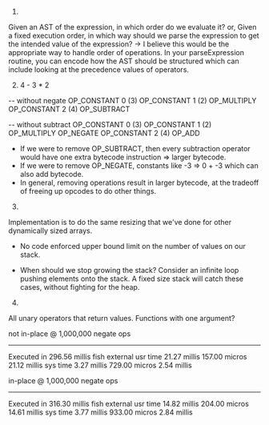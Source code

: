 1.
Given an AST of the expression, in which order do we evaluate it?
or,
Given a fixed execution order, in which way should we parse the expression to get the intended value of the expression?
-> I believe this would be the appropriate way to handle order of operations. In your parseExpression routine, you can encode
   how the AST should be structured which can include looking at the precedence values of operators.

2. 4 - 3 * 2

-- without negate
OP_CONSTANT 0 (3)
OP_CONSTANT 1 (2)
OP_MULTIPLY
OP_CONSTANT 2 (4)
OP_SUBTRACT

-- without subtract
OP_CONSTANT 0 (3)
OP_CONSTANT 1 (2)
OP_MULTIPLY
OP_NEGATE
OP_CONSTANT 2 (4)
OP_ADD

- If we were to remove OP_SUBTRACT, then every subtraction operator would have one extra bytecode instruction => larger bytecode.
- If we were to remove OP_NEGATE, constants like -3 => 0 + -3 which can also add bytecode.
- In general, removing operations result in larger bytecode, at the tradeoff of freeing up opcodes to do other things.

3. 
Implementation is to do the same resizing that we've done for other dynamically sized arrays.
+ No code enforced upper bound limit on the number of values on our stack.
- When should we stop growing the stack? Consider an infinite loop pushing elements onto the stack. A fixed size stack will catch these cases, without
  fighting for the heap.

4. 
All unary operators that return values.
Functions with one argument?

not in-place @ 1,000,000 negate ops
________________________________________________________
Executed in  296.56 millis    fish           external 
   usr time   21.27 millis  157.00 micros   21.12 millis 
   sys time    3.27 millis  729.00 micros    2.54 millis

in-place @ 1,000,000 negate ops
________________________________________________________
Executed in  316.30 millis    fish           external 
   usr time   14.82 millis  204.00 micros   14.61 millis 
   sys time    3.77 millis  933.00 micros    2.84 millis
